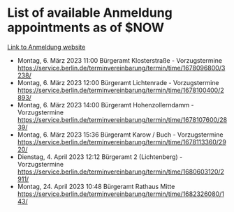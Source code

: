 # List of available Anmeldung appointments as of $NOW
[Link to Anmeldung website](https://service.berlin.de/terminvereinbarung/termin/tag.php?termin=1&anliegen[]=120686&dienstleisterlist=122210,122217,327316,122219,327312,122227,327314,122231,327346,122243,327348,122254,122252,329742,122260,329745,122262,329748,122271,327278,122273,327274,122277,327276,330436,122280,327294,122282,327290,122284,327292,122291,327270,122285,327266,122286,327264,122296,327268,150230,329760,122297,327286,122294,327284,122312,329763,122314,329775,122304,327330,122311,327334,122309,327332,317869,122281,327352,122279,329772,122283,122276,327324,122274,327326,122267,329766,122246,327318,122251,327320,122257,327322,122208,327298,122226,327300&herkunft=http%3A%2F%2Fservice.berlin.de%2Fdienstleistung%2F120686%2F)
- Montag, 6. März 2023 11:00 Bürgeramt Klosterstraße - Vorzugstermine https://service.berlin.de/terminvereinbarung/termin/time/1678096800/3238/
- Montag, 6. März 2023 12:00 Bürgeramt Lichtenrade - Vorzugstermine https://service.berlin.de/terminvereinbarung/termin/time/1678100400/2893/
- Montag, 6. März 2023 14:00 Bürgeramt Hohenzollerndamm - Vorzugstermine https://service.berlin.de/terminvereinbarung/termin/time/1678107600/2839/
- Montag, 6. März 2023 15:36 Bürgeramt Karow / Buch - Vorzugstermine https://service.berlin.de/terminvereinbarung/termin/time/1678113360/2920/
- Dienstag, 4. April 2023 12:12 Bürgeramt 2 (Lichtenberg) - Vorzugstermine https://service.berlin.de/terminvereinbarung/termin/time/1680603120/2911/
- Montag, 24. April 2023 10:48 Bürgeramt Rathaus Mitte https://service.berlin.de/terminvereinbarung/termin/time/1682326080/143/
